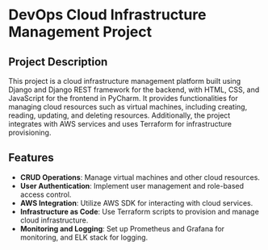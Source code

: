 # DevOps Cloud Infrastructure Management Project

## Project Description

This project is a cloud infrastructure management platform built using Django and Django REST framework for the backend, with HTML, CSS, and JavaScript for the frontend in PyCharm. It provides functionalities for managing cloud resources such as virtual machines, including creating, reading, updating, and deleting resources. Additionally, the project integrates with AWS services and uses Terraform for infrastructure provisioning.

## Features

- **CRUD Operations**: Manage virtual machines and other cloud resources.
- **User Authentication**: Implement user management and role-based access control.
- **AWS Integration**: Utilize AWS SDK for interacting with cloud services.
- **Infrastructure as Code**: Use Terraform scripts to provision and manage cloud infrastructure.
- **Monitoring and Logging**: Set up Prometheus and Grafana for monitoring, and ELK stack for logging.
